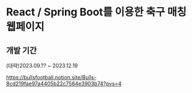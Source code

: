 # React / Spring Boot를 이용한 축구 매칭 웹페이지

## 개발 기간
(대략)2023.09.?? ~ 2023.12.19

https://bullsfootball.notion.site/Bulls-8cd219fae97a4405b22c7564e3903b74?pvs=4

